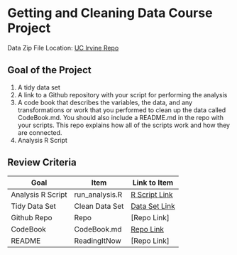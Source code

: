 # Getting and Cleaning Data Course Project
Data Zip File Location: [UC Irvine Repo](https://d396qusza40orc.cloudfront.net/getdata%2Fprojectfiles%2FUCI%20HAR%20Dataset.zip "Clicking will download the data")

## Goal of the Project
1. A tidy data set 
2. A link to a Github repository with your script for performing the analysis 
3. A code book that describes the variables, the data, and any transformations or work that you performed to clean up the data called CodeBook.md. You should also include a README.md in the repo with your scripts. This repo explains how all of the scripts work and how they are connected.
4. Analysis R Script

## Review Criteria

Goal | Item | Link to Item
--- | --- | ---
Analysis R Script |  run_analysis.R |  [R Script Link](https://github.com/Appyshake/GnCD_CP/blob/main/run_analysis.R)
Tidy Data Set |  Clean Data Set |  [Data Set Link](https://github.com/Appyshake/GnCD_CP/blob/main/tidyData.txt)
Github Repo | Repo |  [Repo Link]
CodeBook | CodeBook.md |  [Repo Link](https://github.com/Appyshake/GnCD_CP/blob/main/CodeBook.md)
README | ReadingItNow |  [Repo Link]
